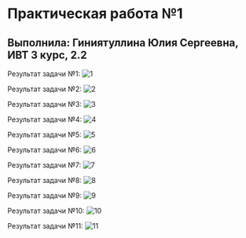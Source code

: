 # Практическая работа №1
## Выполнила: Гиниятуллина Юлия Сергеевна, ИВТ 3 курс, 2.2

Результат задачи №1:
![1](/images/1.png)

Результат задачи №2:
![2](/images/2.png)

Результат задачи №3:
![3](/images/3.png)

Результат задачи №4:
![4](/images/4.png)

Результат задачи №5:
![5](/images/5.png)

Результат задачи №6:
![6](/images/6.png)

Результат задачи №7:
![7](/images/7.png)

Результат задачи №8:
![8](/images/8.png)

Результат задачи №9:
![9](/images/9.png)

Результат задачи №10:
![10](/images/10.png)

Результат задачи №11:
![11](/images/11.png)